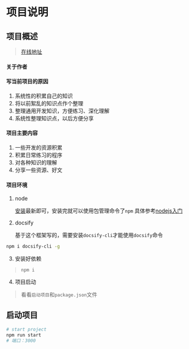 # 项目说明

## 项目概述

> [在线地址](https://brucephoebus.github.io/development-learning/#/?tdsourcetag=s_pctim_aiomsg)

#### 关于作者

#### 写当前项目的原因

1. 系统性的积累自己的知识
2. 将以前絮乱的知识点作个整理
3. 整理通用开发知识，方便练习、深化理解
4. 系统性整理知识点，以后方便分享

#### 项目主要内容

1. 一些开发的资源积累
2. 积累日常练习的程序
3. 对各种知识的理解
4. 分享一些资源、好文

#### 项目环境

1. node

	[安装](https://nodejs.org/en/download/)最新即可，安装完就可以使用包管理命令了`npm`
	具体参考[nodejs入门](知识笔记/大前端/nodejs/nodejs开发/nodejs入门.md)

2. docsify

	基于这个框架写的，需要安装`docsify-cli`才能使用`docsify`命令

```bash
npm i docsify-cli -g
```

3. 安装好依赖

> `npm i`

4. 项目启动

> 看看`启动项目`和`package.json`文件

## 启动项目

```bash
# start project
npm run start
# 端口：3000
```
